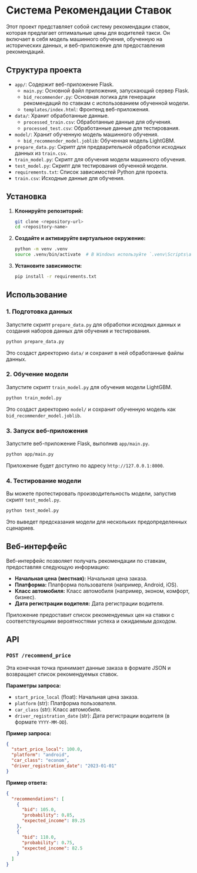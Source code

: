 # Система Рекомендации Ставок

Этот проект представляет собой систему рекомендации ставок, которая предлагает оптимальные цены для водителей такси. Он включает в себя модель машинного обучения, обученную на исторических данных, и веб-приложение для предоставления рекомендаций.

## Структура проекта

- `app/`: Содержит веб-приложение Flask.
  - `main.py`: Основной файл приложения, запускающий сервер Flask.
  - `bid_recommender.py`: Основная логика для генерации рекомендаций по ставкам с использованием обученной модели.
  - `templates/index.html`: Фронтенд веб-приложения.
- `data/`: Хранит обработанные данные.
  - `processed_train.csv`: Обработанные данные для обучения.
  - `processed_test.csv`: Обработанные данные для тестирования.
- `model/`: Хранит обученную модель машинного обучения.
  - `bid_recommender_model.joblib`: Обученная модель LightGBM.
- `prepare_data.py`: Скрипт для предварительной обработки исходных данных из `train.csv`.
- `train_model.py`: Скрипт для обучения модели машинного обучения.
- `test_model.py`: Скрипт для тестирования обученной модели.
- `requirements.txt`: Список зависимостей Python для проекта.
- `train.csv`: Исходные данные для обучения.

## Установка

1.  **Клонируйте репозиторий:**
    ```bash
    git clone <repository-url>
    cd <repository-name>
    ```

2.  **Создайте и активируйте виртуальное окружение:**
    ```bash
    python -m venv .venv
    source .venv/bin/activate  # В Windows используйте `.venv\Scripts\activate`
    ```

3.  **Установите зависимости:**
    ```bash
    pip install -r requirements.txt
    ```

## Использование

### 1. Подготовка данных

Запустите скрипт `prepare_data.py` для обработки исходных данных и создания наборов данных для обучения и тестирования.

```bash
python prepare_data.py
```

Это создаст директорию `data/` и сохранит в ней обработанные файлы данных.

### 2. Обучение модели

Запустите скрипт `train_model.py` для обучения модели LightGBM.

```bash
python train_model.py
```

Это создаст директорию `model/` и сохранит обученную модель как `bid_recommender_model.joblib`.

### 3. Запуск веб-приложения

Запустите веб-приложение Flask, выполнив `app/main.py`.

```bash
python app/main.py
```

Приложение будет доступно по адресу `http://127.0.0.1:8000`.

### 4. Тестирование модели

Вы можете протестировать производительность модели, запустив скрипт `test_model.py`.

```bash
python test_model.py
```

Это выведет предсказания модели для нескольких предопределенных сценариев.

## Веб-интерфейс

Веб-интерфейс позволяет получать рекомендации по ставкам, предоставляя следующую информацию:

-   **Начальная цена (местная):** Начальная цена заказа.
-   **Платформа:** Платформа пользователя (например, Android, iOS).
-   **Класс автомобиля:** Класс автомобиля (например, эконом, комфорт, бизнес).
-   **Дата регистрации водителя:** Дата регистрации водителя.

Приложение предоставит список рекомендуемых цен на ставки с соответствующими вероятностями успеха и ожидаемым доходом.

## API

### `POST /recommend_price`

Эта конечная точка принимает данные заказа в формате JSON и возвращает список рекомендуемых ставок.

**Параметры запроса:**

-   `start_price_local` (float): Начальная цена заказа.
-   `platform` (str): Платформа пользователя.
-   `car_class` (str): Класс автомобиля.
-   `driver_registration_date` (str): Дата регистрации водителя (в формате `YYYY-MM-DD`).

**Пример запроса:**

```json
{
  "start_price_local": 100.0,
  "platform": "android",
  "car_class": "econom",
  "driver_registration_date": "2023-01-01"
}
```

**Пример ответа:**

```json
{
  "recommendations": [
    {
      "bid": 105.0,
      "probability": 0.85,
      "expected_income": 89.25
    },
    {
      "bid": 110.0,
      "probability": 0.75,
      "expected_income": 82.5
    }
  ]
}
```